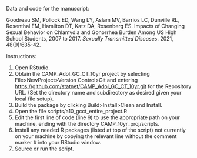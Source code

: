 Data and code for the manuscript:

Goodreau SM, Pollock ED, Wang LY, Aslam MV, Barrios LC, Dunville RL, Rosenthal EM, Hamilton DT, Katz DA, Rosenberg ES. Impacts of Changing Sexual Behavior on Chlamydia and Gonorrhea Burden Among US High School Students, 2007 to 2017. *Sexually Transmitted Diseases*. 2021, 48(9):635-42.

Instructions:

1. Open RStudio.
2. Obtain the CAMP_Adol_GC_CT_10yr project by selecting File>NewProject>Version Control>Git and entering https://github.com/statnet/CAMP_Adol_GC_CT_10yr.git for the Repository URL. (Set the directory name and subdirectory as desired given your local file setup).
3. Build the package by clicking Build>Install>Clean and Install.
4. Open the file scripts/a10_gcct_entire_project.R
5. Edit the first line of code (line 9) to use the appropriate path on your machine, ending with the directory CAMP_10yr_proj/scripts.
6. Install any needed R packages (listed at top of the script) not currently on your machine by copying the relevant line without the comment marker # into your RStudio window.
7. Source or run the script.
